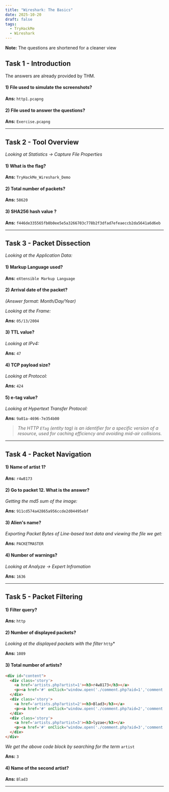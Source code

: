 ```yaml
---
title: "Wireshark: The Basics"
date: 2025-10-20
draft: false
tags:
  - TryHackMe
  - Wireshark
---
```

**Note:** The questions are shortened for a cleaner view

## Task 1 - Introduction

The answers are already provided by THM.

#### 1) File used to **simulate** the screenshots?
**Ans:** `http1.pcapng`

#### 2) File used to **answer** the questions?
**Ans:** `Exercise.pcapng`

---

## Task 2 - Tool Overview

*Looking at Statistics -> Capture File Properties*

#### 1) What is the flag?
**Ans:** `TryHackMe_Wireshark_Demo`

#### 2) Total number of packets?
**Ans:** `58620`

####  3) **SHA256 hash** value ?
**Ans:** `f446de335565fb0b0ee5e5a3266703c778b2f3dfad7efeaeccb2da5641a6d6eb`

---

## Task 3 - Packet Dissection

*Looking at the Application Data:*

#### 1) Markup Language used?
**Ans:** `eXtensible Markup Language`

#### 2) Arrival date of the packet?  
*(Answer format: Month/Day/Year)*  

*Looking at the Frame:*

**Ans:** `05/13/2004`

####  3) TTL value?

*Looking at IPv4:*

**Ans:** `47`

####  4) TCP payload size?

*Looking at Protocol:*

**Ans:** `424`

####  5) e-tag value?

*Looking at Hypertext Transfer Protocol:*

**Ans:** `9a01a-4696-7e354b00`

> *The HTTP `ETag` (entity tag) is an identifier for a specific version of a resource, used for caching efficiency and avoiding mid-air collisions.*

---

## Task 4 - Packet Navigation

#### 1) Name of artist 1?
**Ans:** `r4w8173`

#### 2) Go to packet 12. What is the answer?

*Getting the md5 sum of the image:*

**Ans:** `911cd574a42865a956ccde2d04495ebf`

####  3) Alien's name?

*Exporting Packet Bytes of Line-based text data and viewing the file we get:*

**Ans:** `PACKETMASTER`

#### 4) Number of warnings?

*Looking at Analyze -> Expert Infromation*

**Ans:** `1636`

---

## Task 5 - Packet Filtering

#### 1)  Filter query?
**Ans:** `http`

#### 2) Number of displayed packets?

*Looking at the displayed packets with the filter* `http`*

**Ans:** `1089`

#### 3) Total number of artists?

```html
<div id="content">
  <div class='story'>
    <a href='artists.php?artist=1'><h3>r4w8173</h3></a>
    <p><a href='#' onClick="window.open('./comment.php?aid=1','comment','width=500,height=400')">comment on this artist</a></p>
  </div>
  <div class='story'>
    <a href='artists.php?artist=2'><h3>Blad3</h3></a>
    <p><a href='#' onClick="window.open('./comment.php?aid=2','comment','width=500,height=400')">comment on this artist</a></p>
  </div>
  <div class='story'>
    <a href='artists.php?artist=3'><h3>lyzae</h3></a>
    <p><a href='#' onClick="window.open('./comment.php?aid=3','comment','width=500,height=400')">comment on this artist</a></p>
  </div>	
</div>
```

*We get the above code block by searching for the term* `artist`  

**Ans:** `3`

#### 4) Name of the second artist?

**Ans:** `Blad3`

----


